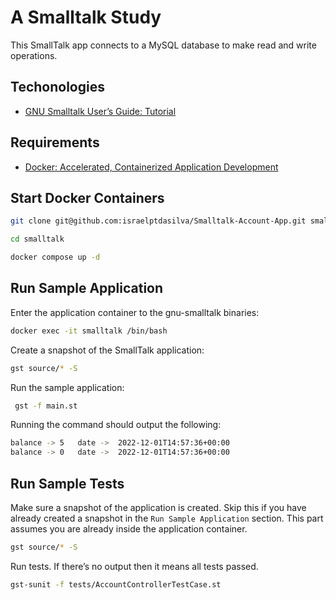 # A Smalltalk Study
This SmallTalk app connects to a MySQL database to make read and write operations. 


## Techonologies
* [GNU Smalltalk User’s Guide: Tutorial](https://www.gnu.org/software/smalltalk/manual/html_node/Tutorial.html#Tutorial)


## Requirements
* [Docker: Accelerated, Containerized Application Development](https://www.docker.com/)


## Start Docker Containers
```bash
git clone git@github.com:israelptdasilva/Smalltalk-Account-App.git smalltalk

cd smalltalk

docker compose up -d
```


## Run Sample Application
Enter the application container to the gnu-smalltalk binaries:
```bash
docker exec -it smalltalk /bin/bash
```

Create a snapshot of the SmallTalk application:
```bash
gst source/* -S
```

Run the sample application:
```bash
 gst -f main.st
```

Running the command should output the following:
```bash
balance -> 5   date ->  2022-12-01T14:57:36+00:00   
balance -> 0   date ->  2022-12-01T14:57:36+00:00
```

## Run Sample Tests
Make sure a snapshot of the application is created. Skip this if you have already created a snapshot in the `Run Sample Application` section. This part assumes you are already inside the application container.

```bash
gst source/* -S
```

Run tests. If there’s no output then it means all tests passed.
```bash
gst-sunit -f tests/AccountControllerTestCase.st
```

